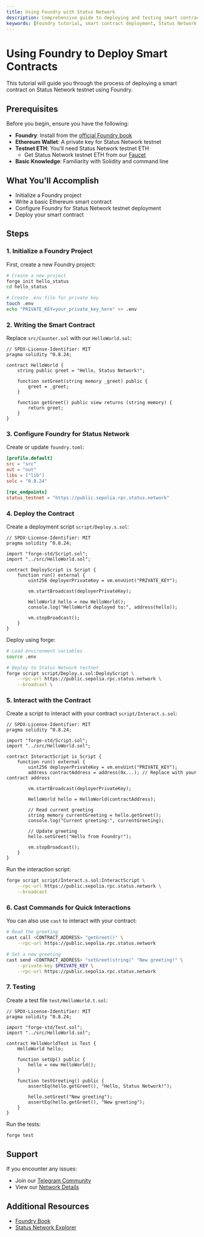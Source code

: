 ```yaml
---
title: Using Foundry with Status Network
description: Comprehensive guide to deploying and testing smart contracts on Status Network using Foundry. Learn about project setup, deployment scripts, testing, and contract interaction using Cast.
keywords: [Foundry tutorial, smart contract deployment, Status Network development, blockchain testing, Solidity development, web3 development, Foundry testing]
---
```


# Using Foundry to Deploy Smart Contracts

This tutorial will guide you through the process of deploying a smart contract on Status Network testnet using Foundry.

## Prerequisites

Before you begin, ensure you have the following:

- **Foundry**: Install from the [official Foundry book](https://book.getfoundry.sh/getting-started/installation)
- **Ethereum Wallet**: A private key for Status Network testnet
- **Testnet ETH**: You'll need Status Network testnet ETH
  - Get Status Network testnet ETH from our [Faucet](/tools/testnet-faucets)
- **Basic Knowledge**: Familiarity with Solidity and command line

## What You'll Accomplish

- Initialize a Foundry project
- Write a basic Ethereum smart contract
- Configure Foundry for Status Network testnet deployment
- Deploy your smart contract

## Steps

### 1. Initialize a Foundry Project

First, create a new Foundry project:

```bash
# Create a new project
forge init hello_status
cd hello_status

# Create .env file for private key
touch .env
echo "PRIVATE_KEY=your_private_key_here" >> .env
```

### 2. Writing the Smart Contract

Replace `src/Counter.sol` with our `HelloWorld.sol`:

```solidity
// SPDX-License-Identifier: MIT
pragma solidity ^0.8.24;

contract HelloWorld {
    string public greet = "Hello, Status Network!";

    function setGreet(string memory _greet) public {
        greet = _greet;
    }

    function getGreet() public view returns (string memory) {
        return greet;
    }
}
```

### 3. Configure Foundry for Status Network

Create or update `foundry.toml`:

```toml
[profile.default]
src = "src"
out = "out"
libs = ["lib"]
solc = "0.8.24"

[rpc_endpoints]
status_testnet = "https://public.sepolia.rpc.status.network"
```

### 4. Deploy the Contract

Create a deployment script `script/Deploy.s.sol`:

```solidity
// SPDX-License-Identifier: MIT
pragma solidity ^0.8.24;

import "forge-std/Script.sol";
import "../src/HelloWorld.sol";

contract DeployScript is Script {
    function run() external {
        uint256 deployerPrivateKey = vm.envUint("PRIVATE_KEY");
        
        vm.startBroadcast(deployerPrivateKey);
        
        HelloWorld hello = new HelloWorld();
        console.log("HelloWorld deployed to:", address(hello));
        
        vm.stopBroadcast();
    }
}
```

Deploy using forge:

```bash
# Load environment variables
source .env

# Deploy to Status Network testnet
forge script script/Deploy.s.sol:DeployScript \
    --rpc-url https://public.sepolia.rpc.status.network \
    --broadcast \
```

### 5. Interact with the Contract

Create a script to interact with your contract `script/Interact.s.sol`:

```solidity
// SPDX-License-Identifier: MIT
pragma solidity ^0.8.24;

import "forge-std/Script.sol";
import "../src/HelloWorld.sol";

contract InteractScript is Script {
    function run() external {
        uint256 deployerPrivateKey = vm.envUint("PRIVATE_KEY");
        address contractAddress = address(0x...); // Replace with your contract address
        
        vm.startBroadcast(deployerPrivateKey);
        
        HelloWorld hello = HelloWorld(contractAddress);
        
        // Read current greeting
        string memory currentGreeting = hello.getGreet();
        console.log("Current greeting:", currentGreeting);
        
        // Update greeting
        hello.setGreet("Hello from Foundry!");
        
        vm.stopBroadcast();
    }
}
```

Run the interaction script:

```bash
forge script script/Interact.s.sol:InteractScript \
    --rpc-url https://public.sepolia.rpc.status.network \
    --broadcast
```

### 6. Cast Commands for Quick Interactions

You can also use `cast` to interact with your contract:

```bash
# Read the greeting
cast call <CONTRACT_ADDRESS> "getGreet()" \
    --rpc-url https://public.sepolia.rpc.status.network

# Set a new greeting
cast send <CONTRACT_ADDRESS> "setGreet(string)" "New greeting!" \
    --private-key $PRIVATE_KEY \
    --rpc-url https://public.sepolia.rpc.status.network
```

### 7. Testing

Create a test file `test/HelloWorld.t.sol`:

```solidity
// SPDX-License-Identifier: MIT
pragma solidity ^0.8.24;

import "forge-std/Test.sol";
import "../src/HelloWorld.sol";

contract HelloWorldTest is Test {
    HelloWorld hello;

    function setUp() public {
        hello = new HelloWorld();
    }

    function testGreeting() public {
        assertEq(hello.getGreet(), "Hello, Status Network!");
        
        hello.setGreet("New greeting");
        assertEq(hello.getGreet(), "New greeting");
    }
}
```

Run the tests:

```bash
forge test
```

## Support

If you encounter any issues:
- Join our [Telegram Community](https://t.me/statusl2)
- View our [Network Details](/general-info/network-details)

## Additional Resources

- [Foundry Book](https://book.getfoundry.sh/)
- [Status Network Explorer](https://sepoliascan.status.network)